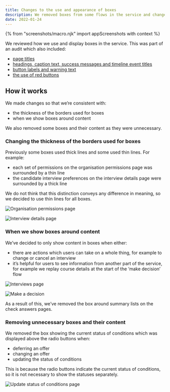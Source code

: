```yaml
---
title: Changes to the use and appearance of boxes
description: We removed boxes from some flows in the service and changed all boxes to  have the same border thickness.
date: 2022-01-24
---
```


{% from "screenshots/macro.njk" import appScreenshots with context %}

We reviewed how we use and display boxes in the service. This was part of an audit which also included:

- [page titles](/manage-teacher-training-applications/making-page-titles-consistent-and-more-meaningful/)
- [headings, caption text, success messages and timeline event titles](/manage-teacher-training-applications/changes-to-headings-caption-text-success-messages-and-timeline-event-titles/)
- [button labels and warning text](/manage-teacher-training-applications/changes-to-button-labels-and-addition-of-warning-text/)
- [the use of red buttons](/manage-teacher-training-applications/changing-the-way-we-use-red-warning-buttons/)

## How it works

We made changes so that we’re consistent with:

- the thickness of the borders used for boxes
- when we show boxes around content

We also removed some boxes and their content as they were unnecessary.

### Changing the thickness of the borders used for boxes

Previously some boxes used thick lines and some used thin lines. For example:

- each set of permissions on the organisation permissions page was surrounded by a thin line
- the candidate interview preferences on the interview details page were surrounded by a thick line

We do not think that this distinction conveys any difference in meaning, so we decided to use thin lines for all boxes.

![Organisation permissions page](organisation-permissions.png "Update organisation permissions page")

![Interview details page](interview-details.png "Interview details page")

### When we show boxes around content

We’ve decided to only show content in boxes when either:

- there are actions which users can take on a whole thing, for example to change or cancel an interview
- it’s helpful for users to see information from another part of the service, for example we replay course details at the start of the ‘make decision’ flow

![Interviews page](interviews.png "Interviews page")

![Make a decision](make-a-decision.png "Make a decision page")

As a result of this, we’ve removed the box around summary lists on the check answers pages.

### Removing unnecessary boxes and their content

We removed the box showing the current status of conditions which was displayed above the radio buttons when:

- deferring an offer
- changing an offer
- updating the status of conditions

This is because the radio buttons indicate the current status of conditions, so it is not necessary to show the statuses separately.

![Update status of conditions page](status-of-conditions.png "Update status of conditions page")
